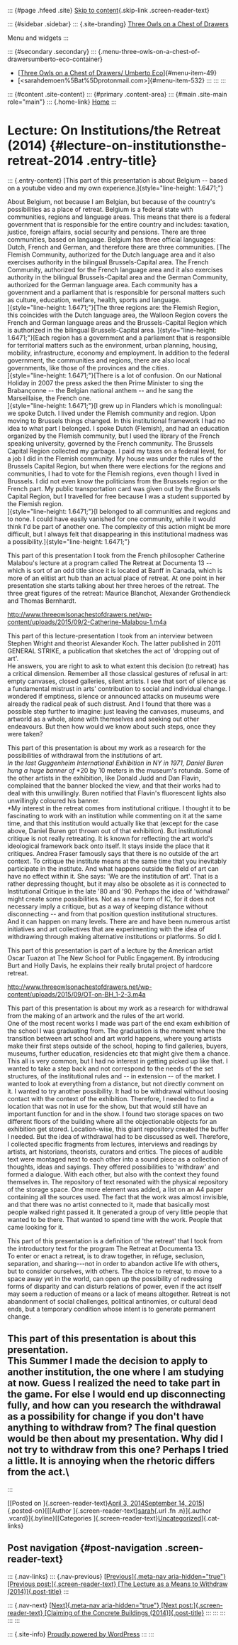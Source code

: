::: {#page .hfeed .site}
[Skip to content](#content){.skip-link .screen-reader-text}

::: {#sidebar .sidebar}
::: {.site-branding}
[Three Owls on a Chest of
Drawers](http://www.threeowlsonachestofdrawers.net/)

Menu and widgets
:::

::: {#secondary .secondary}
::: {.menu-three-owls-on-a-chest-of-drawersumberto-eco-container}
-   [[Three Owls on a Chest of Drawers/ Umberto
    Eco](http://www.threeowlsonachestofdrawers.net/wp-content/uploads/2015/03/Eco_Umberto_How_to_Travel_with_a_Salmon_1994-p.165-182.pdf)]{#menu-item-49}
-   [<sarahdemoen%5Bat%5Dprotonmail.com>]{#menu-item-532}
:::
:::
:::

::: {#content .site-content}
::: {#primary .content-area}
::: {#main .site-main role="main"}
::: {.home-link}
[Home](http://www.threeowlsonachestofdrawers.net/)
:::

# Lecture: On Institutions/the Retreat (2014) {#lecture-on-institutionsthe-retreat-2014 .entry-title}

::: {.entry-content}
[This part of this presentation is about Belgium -- based on a youtube
video and my own experience.]{style="line-height: 1.6471;"}

About Belgium, not because I am Belgian, but because of the country's
possibilities as a place of retreat. Belgium is a federal state with
communities, regions and language areas. This means that there is a
federal government that is responsible for the entire country and
includes: taxation, justice, foreign affairs, social security and
pensions. There are three communities, based on language. Belgium has
three official languages: Dutch, French and German, and therefore there
are three communities. [The Flemish Community, authorized for the Dutch
language area and it also exercises authority in the bilingual
Brussels-Capital area. The French Community, authorized for the French
language area and it also exercises authority in the bilingual
Brussels-Capital area and the German Community, authorized for the
German language area. Each community has a government and a parliament
that is responsible for personal matters such as culture, education,
welfare, health, sports and language.\
]{style="line-height: 1.6471;"}[The three regions are: the Flemish
Region, this coincides with the Dutch language area, the Walloon Region
covers the French and German language areas and the Brussels-Capital
Region which is authorized in the bilingual Brussels-Capital
area. ]{style="line-height: 1.6471;"}[Each region has a government and a
parliament that is responsible for territorial matters such as the
environment, urban planning, housing, mobility, infrastructure, economy
and employment. In addition to the federal government, the communities
and regions, there are also local governments, like those of the
provinces and the cities.\
]{style="line-height: 1.6471;"}[There is a lot of confusion. On our
National Holiday in 2007 the press asked the then Prime Minister to sing
the Brabançonne -- the Belgian national anthem -- and he sang the
Marseillaise, the French one.\
]{style="line-height: 1.6471;"}[I grew up in Flanders which is
monolingual: we spoke Dutch. I lived under the Flemish community and
region. Upon moving to Brussels things changed. In this institutional
framework I had no idea to what part I belonged. I spoke Dutch
(Flemish), and had an education organized by the Flemish community, but
I used the library of the French speaking university, governed by the
French community. The Brussels Capital Region collected my garbage. I
paid my taxes on a federal level, for a job I did in the Flemish
community. My house was under the rules of the Brussels Capital Region,
but when there were elections for the regions and communities, I had to
vote for the Flemish regions, even though I lived in Brussels. I did not
even know the politicians from the Brussels region or the French part.
My public transportation card was given out by the Brussels Capital
Region, but I travelled for free because I was a student supported by
the Flemish region.\
]{style="line-height: 1.6471;"}[I belonged to all communities and
regions and to none. I could have easily vanished for one community,
while it would think I'd be part of another one. The complexity of this
action might be more difficult, but I always felt that disappearing in
this institutional madness was a
possibility.]{style="line-height: 1.6471;"}

This part of this presentation I took from the French philosopher
Catherine Malabou's lecture at a program called The Retreat at Documenta
13 -- which is sort of an odd title since it is located at Banff in
Canada, which is more of an elitist art hub than an actual place of
retreat. At one point in her presentation she starts talking about her
three heroes of the retreat. The three great figures of the retreat:
Maurice Blanchot, Alexander Grothendieck and Thomas Bernhardt.

<http://www.threeowlsonachestofdrawers.net/wp-content/uploads/2015/09/2-Catherine-Malabou-1.m4a>

This part of this lecture-presentation I took from an interview between
Stephen Wright and theorist Alexander Koch. The latter published in 2011
GENERAL STRIKE, a publication that sketches the act of 'dropping out of
art'.\
He answers, you are right to ask to what extent this decision (to
retreat) has a critical dimension. Remember all those classical gestures
of refusal in art: empty canvases, closed galleries, silent artists. I
see that sort of silence as a fundamental mistrust in arts' contribution
to social and individual change. I wondered if emptiness, silence or
announced attacks on museums were already the radical peak of such
distrust. And I found that there was a possible step further to imagine:
just leaving the canvases, museums, and artworld as a whole, alone with
themselves and seeking out other endeavours. But then how would we know
about such steps, once they were taken?

This part of this presentation is about my work as a research for the
possibilities of withdrawal from the institutions of art.\
*In the last Guggenheim International Exhibition in NY in 1971, Daniel
Buren hung a huge banner of* *20 by 10 meters in the museum's rotunda.
Some of the other artists in the exhibition, like Donald Judd and Dan
Flavin, complained that the banner blocked the view, and that their
works had to deal with this unwillingly. Buren notified that Flavin's
fluorescent lights also unwillingly coloured his banner.\
*My interest in the retreat comes from institutional critique. I thought
it to be fascinating to work with an institution while commenting on it
at the same time, and that this institution would actually like that
(except for the case above, Daniel Buren got thrown out of that
exhibition). But institutional critique is not really retreating. It is
known for reflecting the art world's ideological framework back onto
itself. It stays inside the place that it critiques. Andrea Fraser
famously says that there is no outside of the art context. To critique
the institute means at the same time that you inevitably participate in
the institute. And what happens outside the field of art can have no
effect within it. She says: 'We are the institution of art'. That is a
rather depressing thought, but it may also be obsolete as it is
connected to Institutional Critique in the late '80 and '90. Perhaps the
idea of 'withdrawal' might create some possibilities. Not as a new form
of IC, for it does not necessary imply a critique, but as a way of
keeping distance without disconnecting -- and from that position
question institutional structures. And it can happen on many
levels. There are and have been numerous artist initiatives and art
collectives that are experimenting with the idea of withdrawing through
making alternative institutions or platforms. So did I.

This part of this presentation is part of a lecture by the American
artist Oscar Tuazon at The New School for Public Engagement. By
introducing Burt and Holly Davis, he explains their really brutal
project of hardcore retreat.

<http://www.threeowlsonachestofdrawers.net/wp-content/uploads/2015/09/OT-on-BH_1-2-3.m4a>

This part of this presentation is about my work as a research for
withdrawal from the making of an artwork and the rules of the art
world.\
One of the most recent works I made was part of the end exam exhibition
of the school I was graduating from. The graduation is the moment where
the transition between art school and art world happens, where young
artists make their first steps outside of the school, hoping to find
galleries, buyers, museums, further education, residencies etc that
might give them a chance. This all is very common, but I had no interest
in getting picked up like that. I wanted to take a step back and not
correspond to the needs of the set structures, of the institutional
rules and -- in extension -- of the market. I wanted to look at
everything from a distance, but not directly comment on it. I wanted to
try another possibility. It had to be withdrawal without loosing contact
with the context of the exhibition. Therefore, I needed to find a
location that was not in use for the show, but that would still have an
important function for and in the show. I found two storage spaces on
two different floors of the building where all the objectionable objects
for an exhibition get stored. Location-wise, this giant repository
created the buffer I needed. But the idea of withdrawal had to be
discussed as well. Therefore, I collected specific fragments from
lectures, interviews and readings by artists, art historians, theorists,
curators and critics. The pieces of audible text were montaged next to
each other into a sound piece as a collection of thoughts, ideas and
sayings. They offered possibilities to 'withdraw' and formed a dialogue.
With each other, but also with the context they found themselves in. The
repository of text resonated with the physical repository of the storage
space. One more element was added, a list on an A4 paper containing all
the sources used. The fact that the work was almost invisible, and that
there was no artist connected to it, made that basically most people
walked right passed it. It generated a group of very little people that
wanted to be there. That wanted to spend time with the work. People that
came looking for it.

This part of this presentation is a definition of 'the retreat' that I
took from the introductory text for the program The Retreat at Documenta
13.\
To enter or enact a retreat, is to draw together, in réfuge, seclusion,
separation, and sharing---not in order to abandon active life with
others, but to consider ourselves, with others. The choice to retreat,
to move to a space away yet in the world, can open up the possibility of
redressing forms of disparity and can disturb relations of power, even
if the act itself may seem a reduction of means or a lack of means
altogether. Retreat is not abandonment of social challenges, political
antinomies, or cultural dead ends, but a temporary condition whose
intent is to generate permanent change.

This part of this presentation is about this presentation.\
This Summer I made the decision to apply to another institution, the one
where I am studying at now. Guess I realized the need to take part in
the game. For else I would end up disconnecting fully, and how can you
research the withdrawal as a possibility for change if you don't have
anything to withdraw from? The final question would be then about my
presentation. Why did I not try to withdraw from this one? Perhaps I
tried a little. It is annoying when the rhetoric differs from the act.\
--
:::

[[Posted on ]{.screen-reader-text}[April 3, 2014September 14,
2015](http://www.threeowlsonachestofdrawers.net/?p=85)]{.posted-on}[[[Author
]{.screen-reader-text}[sarah](http://www.threeowlsonachestofdrawers.net/?author=1){.url
.fn .n}]{.author .vcard}]{.byline}[[Categories
]{.screen-reader-text}[Uncategorized](http://www.threeowlsonachestofdrawers.net/?cat=1)]{.cat-links}

## Post navigation {#post-navigation .screen-reader-text}

::: {.nav-links}
::: {.nav-previous}
[[Previous]{.meta-nav aria-hidden="true"} [Previous
post:]{.screen-reader-text} [The Lecture as a Means to Withdraw
(2014)]{.post-title}](http://www.threeowlsonachestofdrawers.net/?p=81)
:::

::: {.nav-next}
[[Next]{.meta-nav aria-hidden="true"} [Next post:]{.screen-reader-text}
[Claiming of the Concrete Buildings
(2014)]{.post-title}](http://www.threeowlsonachestofdrawers.net/?p=79)
:::
:::
:::
:::
:::

::: {.site-info}
[Proudly powered by WordPress](https://wordpress.org/)
:::
:::
